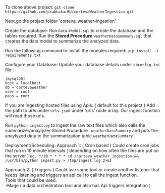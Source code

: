 To clone above project:
```git clone https://github.com/prabhakarBU/cortevaWeatherIngestion.git```

Next,go the project folder 'corteva_weather-ingestion'

Create the database:
Run ```Data-Model.sql``` to create the database and the tables required.
Run the **Stored Procedure** ```weatherDataSummary.sql``` that creates the data model to summarize the analyzed data.

Run the following command to install the modules required:
```pip install -r requirements.txt```

Configure your Database:
Update your database details under ``` dbconfig.ini ``` file :
```
[mysqlDB]
host = localhost
db = cortevaweather
user = root
pass = root
```


If you are ingesting hosted files using Apis: ( default for this project )
Add the path to urls under ```urls.json``` under 'urls' node array.
Our ingest function will read those urls.

Run ``` python ingest.py ``` to ingest the raw text files which also calls the summarizer/anaylyzer Stored Procedure ``` weatherDataSummary``` and puts the anaylyzed data to the summarization table ```weatherDataSummary``` .

Deployment/Scheduling:
Approach 1: ( Cron based )
Could create cron jobs that run in 10 minute intervals ( depending on how often the files are put on the server )
``` eg. */10 * * * * cd /corteva_weather_ingestion && /usr/bin/python ingest.py > /tmp/ingest.log 2>&1 ```

Approach 2: ( Triggers )
Could use some tool or create another listener that keeps listening and triggers an api call to call 
the ingest function.<br/>
Tools that could be used:</br>
-Mage ( a data orchestration tool and also has Api triggers integration )</br>
